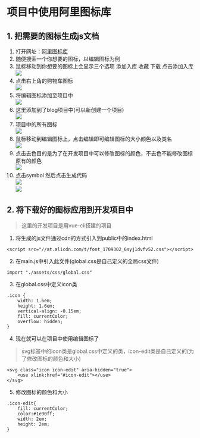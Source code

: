 # 项目中使用阿里图标库


## 1. 把需要的图标生成js文档

1. 打开网址：[阿里图标库](https://www.iconfont.cn/home/index)
2. 随便搜索一个你想要的图标，以编辑图标为例
3. 鼠标移动到你想要的图标上会显示三个选项 添加入库 收藏 下载 点击添加入库  
    <img src="https://s1.ax1x.com/2020/10/13/0fUxU0.png">  
4. 点击右上角的购物车图标  
    <img src="https://s1.ax1x.com/2020/10/13/0fULuj.png">  
5. 将编辑图标添加至项目中   
    <img src="https://s1.ax1x.com/2020/10/13/0fUHgg.png">  
6. 这里添加到了blog项目中(可以新创建一个项目)  
    <img src="https://s1.ax1x.com/2020/10/13/0fUODs.png">  
7. 项目中的所有图标  
    <img src="https://s1.ax1x.com/2020/10/13/0fUz5V.png">   
8. 鼠标移动到编辑图标上，点击编辑即可编辑图标的大小颜色以及类名  
    <img src="https://s1.ax1x.com/2020/10/13/0fUXbn.png">
9. 点击去色目的是为了在开发项目中可以修改图标的颜色，不去色不能修改图标原有的颜色  
    <img src="https://s1.ax1x.com/2020/10/13/0fUbvQ.png">
10. 点击symbol 然后点击生成代码  
    <img src="https://s1.ax1x.com/2020/10/13/0fDOrF.png">   
    <img src="https://s1.ax1x.com/2020/10/13/0fDXb4.png">



## 2. 将下载好的图标应用到开发项目中
>这里的开发项目是用vue-cli搭建的项目

1. 将生成的js文件通过cdn的方式引入到public中的index.html    
```
<script src="//at.alicdn.com/t/font_1709302_6syj1dvfv52.css"></script>
```
2. 在main.js中引入此文件(global.css是自己定义的全局css文件)  
```
import "./assets/css/global.css"
```
3. 在global.css中定义icon类  
```
.icon {
    width: 1.6em;
    height: 1.6em;
    vertical-align: -0.15em;
    fill: currentColor;
    overflow: hidden;
}
```
4. 现在就可以在项目中使用编辑图标了    
>svg标签中的icon类是global.css中定义的类，icon-edit类是自己定义的(为了修改图标的颜色和大小)  
```
<svg class="icon icon-edit" aria-hidden="true">
    <use xlink:href="#icon-edit"></use>
</svg>
```
5. 修改图标的颜色和大小  
```
.icon-edit{
    fill: currentColor;
    color:#1e90ff;
    width: 2em;
    height: 2em;
}
```